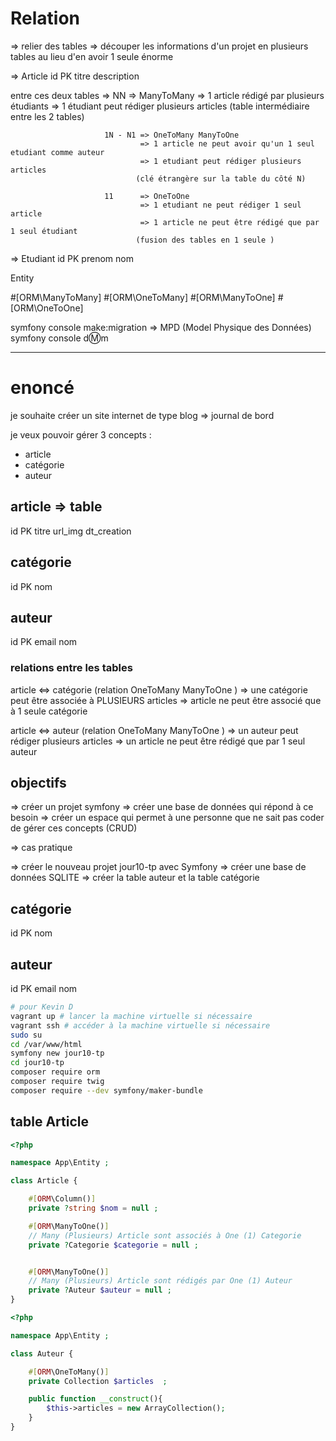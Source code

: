 # Relation 

=> relier des tables => découper les informations d'un projet en plusieurs tables au lieu d'en avoir 1 seule énorme 


=> Article
id PK 
titre
description

entre ces deux tables => NN      => ManyToMany 
                                 => 1 article rédigé par plusieurs étudiants
                                 => 1 étudiant peut rédiger plusieurs articles 
                                 (table intermédiaire entre les 2 tables)

                         1N - N1 => OneToMany ManyToOne
                                 => 1 article ne peut avoir qu'un 1 seul etudiant comme auteur
                                 => 1 etudiant peut rédiger plusieurs articles
                                (clé étrangère sur la table du côté N)

                         11      => OneToOne 
                                 => 1 etudiant ne peut rédiger 1 seul article
                                 => 1 article ne peut être rédigé que par 1 seul étudiant
                                (fusion des tables en 1 seule )
                      

=> Etudiant 
id PK
prenom
nom 


Entity 

#[ORM\ManyToMany]
#[ORM\OneToMany]
#[ORM\ManyToOne]
#[ORM\OneToOne]

symfony console make:migration => MPD (Model Physique des Données)
symfony console d:m:m 



------------------------


# enoncé 

je souhaite créer un site internet de type blog => journal de bord

je veux pouvoir gérer 3 concepts :

- article 
- catégorie
- auteur 

## article => table 

id PK
titre 
url_img 
dt_creation 

## catégorie

id PK
nom 

## auteur 

id PK
email 
nom 

### relations entre les tables 

article <=> catégorie (relation OneToMany ManyToOne )
        => une catégorie peut être associée à PLUSIEURS articles
        => article ne peut être associé que à 1 seule catégorie

article <=> auteur  (relation OneToMany ManyToOne )
        => un auteur peut rédiger plusieurs articles 
        => un article ne peut être rédigé que par 1 seul auteur 

## objectifs 

=> créer un projet symfony
=> créer une base de données qui répond à ce besoin
=> créer un espace qui permet à une personne que ne sait pas coder de gérer ces concepts (CRUD)

=> cas pratique 

=> créer le nouveau projet jour10-tp avec Symfony
=> créer une base de données SQLITE 
=> créer la table auteur et la table catégorie

## catégorie

id PK
nom 

## auteur 

id PK
email 
nom 


```sh
# pour Kevin D
vagrant up # lancer la machine virtuelle si nécessaire
vagrant ssh # accéder à la machine virtuelle si nécessaire
sudo su
cd /var/www/html
symfony new jour10-tp
cd jour10-tp
composer require orm
composer require twig
composer require --dev symfony/maker-bundle
```

## table Article


```php
<?php 

namespace App\Entity ;

class Article {

    #[ORM\Column()]
    private ?string $nom = null ;

    #[ORM\ManyToOne()]
    // Many (Plusieurs) Article sont associés à One (1) Categorie
    private ?Categorie $categorie = null ;


    #[ORM\ManyToOne()]
    // Many (Plusieurs) Article sont rédigés par One (1) Auteur 
    private ?Auteur $auteur = null ;
}

```

```php
<?php 

namespace App\Entity ;

class Auteur {

    #[ORM\OneToMany()]
    private Collection $articles  ;

    public function __construct(){
        $this->articles = new ArrayCollection(); 
    }
}

```